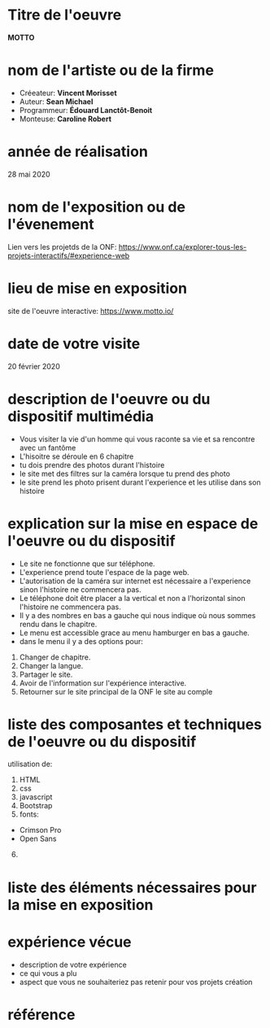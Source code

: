 # Titre de l'oeuvre
**MOTTO**
# nom de l'artiste ou de la firme
- Créeateur: **Vincent Morisset**
- Auteur: **Sean Michael**
- Programmeur: **Édouard Lanctôt-Benoit**
- Monteuse: **Caroline Robert**
# année de réalisation
28 mai 2020
# nom de l'exposition ou de l'évenement
Lien vers les projetds de la ONF: https://www.onf.ca/explorer-tous-les-projets-interactifs/#experience-web
# lieu de mise en exposition
site de l'oeuvre interactive: https://www.motto.io/
# date de votre visite
20 février 2020
# description de l'oeuvre ou du dispositif multimédia
- Vous visiter la vie d'un homme qui vous raconte sa vie et sa rencontre avec un fantôme
- L'hisoitre se déroule en 6 chapitre
- tu dois prendre des photos durant l'histoire
- le site met des filtres sur la caméra lorsque tu prend des photo
- le site prend les photo prisent durant l'experience et les utilise dans son histoire
# explication sur la mise en espace de l'oeuvre ou du dispositif
- Le site ne fonctionne que sur téléphone.
- L'experience prend toute l'espace de la page web.
- L'autorisation de la caméra sur internet est nécessaire a l'experience sinon l'histoire ne commencera pas.
- Le téléphone doit être placer a la vertical et non a l'horizontal sinon l'histoire ne commencera pas.
- Il y a des nombres en bas a gauche qui nous indique où nous sommes rendu dans le chapitre.
- Le menu est accessible grace au menu hamburger en bas a gauche.
- dans le menu il y a des options pour:
1. Changer de chapitre. 
2. Changer la langue.
3. Partager le site.
4. Avoir de l'information sur l'expérience interactive.
5. Retourner sur le site principal de la ONF
le site au comple
# liste des composantes et techniques de l'oeuvre ou du dispositif
utilisation de:
 1. HTML
 2. css
 3. javascript
 4. Bootstrap
 5. fonts:
 - Crimson Pro
 - Open Sans
 6.
# liste des éléments nécessaires pour la mise en exposition
# expérience vécue
- description de votre expérience
- ce qui vous a plu
- aspect que vous ne souhaiteriez pas retenir pour vos projets création
# référence
